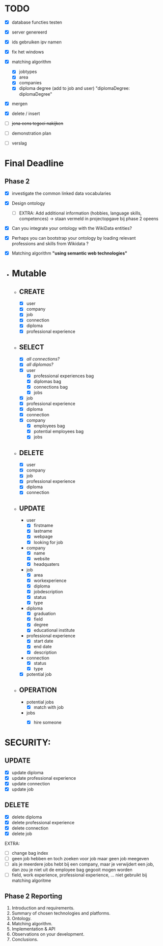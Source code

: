 # TODO

- [x] database functies testen
- [x] server genereerd 
- [x] ids gebruiken ipv namen
- [x] fix het windows
- [x] matching algorithm 
  - [x] jobtypes
  - [x] area
  - [x] companies
  - [x] diploma degree (add to job and user) "diplomaDegree: diplomaDegree"
- [x] mergen
- [x] delete / insert
- [ ] <s>jena eens tegoei nakijken</s>
- [ ] demonstration plan
- [ ] verslag


# Final Deadline
## Phase 2 
- [x] investigate the common linked data vocabularies
- [x] Design ontology
  - [ ] EXTRA: Add additional information (hobbies, language skills, competences) -> staan vermeld in projectopgave bij phase 2 opeens
- [x] Can you integrate your ontology with the WikiData entities? 
- [x] Perhaps you can bootstrap your ontology by loading relevant professions and skills from Wikidata ?
- [x] Matching algorithm
    **"using semantic web technologies"**


- # Mutable
  - ## CREATE
    - [x] user
    - [x] company
    - [x] job
    - [x] connection
    - [x] diploma
    - [x] professional experience 
  - ## SELECT
    - [x] *all connections?*
    - [x] *all diplomas?*
    - [x] user
      - [x] professional experiences bag
      - [x] diplomas bag
      - [x] connections bag
      - [x] jobs
    - [x] job
    - [x] professional experience
    - [x] diploma
    - [x] connection
    - [x] company
      - [x] employees bag
      - [x] potential employees bag
      - [x] jobs
  - ## DELETE
    - [x] user
    - [x] company
    - [x] job
    - [x] professional experience
    - [x] diploma
    - [x] connection 
  - ## UPDATE
    - user
      - [x] firstname
      - [x] lastname
      - [x] webpage
      - [x] looking for job
    - company
      - [x] name
      - [x] website
      - [x] headquaters
    - job
      - [x] area
      - [x] workexperience
      - [x] diploma
      - [x] jobdescription
      - [x] status
      - [x] type
    - diploma
      - [x] graduation
      - [x] field
      - [x] degree
      - [x] educational institute
    - professional experience
      - [x] start date
      - [x] end date
      - [x] description
    - connection
      - [x] status
      - [x] type
    - [x] potential job 
  - ## OPERATION
    - potential jobs
      - [x] match with job
    - jobs
      - [x] hire someone


# SECURITY:
## UPDATE
- [x] update diploma
- [x] update professional experience
- [x] update connection
- [x] update job
## DELETE
- [x] delete diploma
- [x] delete professional experience
- [x] delete connection
- [x] delete job

EXTRA:
- [ ] change bag index
- [ ] geen job hebben en toch zoeken voor job maar geen job meegeven
- [ ] als je meerdere jobs hebt bij een company, maar je verwijdert een job, dan zou je niet uit de employee bag gegooit mogen worden
- [ ] field, work experience, professional experience, ... niet gebruikt bij matching algoritme

## Phase 2 Reporting
1. Introduction and requirements.
2. Summary of chosen technologies and platforms.
3. Ontology.
4. Matching algorithm.
5. Implementation & API
6. Observations on your development.
7. Conclusions.